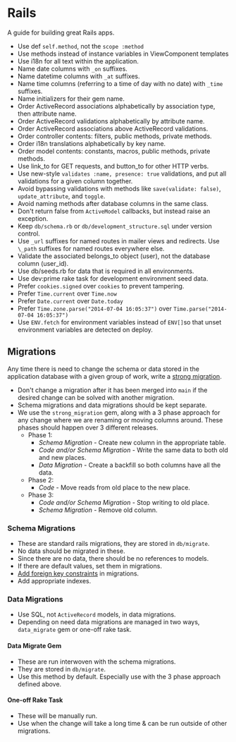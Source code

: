 # Rails

A guide for building great Rails apps.

- Use def `self.method`, not the `scope :method`
- Use methods instead of instance variables in ViewComponent templates
- Use i18n for all text within the application.
- Name date columns with `_on` suffixes.
- Name datetime columns with `_at` suffixes.
- Name time columns (referring to a time of day with no date) with `_time` suffixes.
- Name initializers for their gem name.
- Order ActiveRecord associations alphabetically by association type, then
  attribute name.
- Order ActiveRecord validations alphabetically by attribute name.
- Order ActiveRecord associations above ActiveRecord validations.
- Order controller contents: filters, public methods, private methods.
- Order i18n translations alphabetically by key name.
- Order model contents: constants, macros, public methods, private methods.
- Use link_to for GET requests, and button_to for other HTTP verbs.
- Use new-style `validates :name, presence: true` validations, and put all validations for a given column together.
- Avoid bypassing validations with methods like `save(validate: false)`, `update_attribute`, and `toggle`.
- Avoid naming methods after database columns in the same class.
- Don't return false from `ActiveModel` callbacks, but instead raise an exception.
- Keep `db/schema.rb` or `db/development_structure.sql` under version control.
- Use `_url` suffixes for named routes in mailer views and redirects. Use `\_path` suffixes for named routes everywhere else.
- Validate the associated belongs_to object (user), not the database column (user_id).
- Use db/seeds.rb for data that is required in all environments.
- Use dev:prime rake task for development environment seed data.
- Prefer `cookies.signed` over `cookies` to prevent tampering.
- Prefer `Time.current` over `Time.now`
- Prefer `Date.current` over `Date.today`
- Prefer `Time.zone.parse("2014-07-04 16:05:37")` over `Time.parse("2014-07-04 16:05:37")`
- Use `ENV.fetch` for environment variables instead of `ENV[]`so that unset environment variables are detected on deploy.

## Migrations

Any time there is need to change the schema or data stored in the application
database with a given group of work, write a [strong migration].
- Don't change a migration after it has been merged into `main` if the desired
  change can be solved with another migration.
- Schema migrations and data migrations should be kept separate.
- We use the `strong_migration` gem, along with a 3 phase approach for any
  change where we are renaming or moving columns around. These phases should
  happen over 3 different releases.
  - Phase 1:
    - _Schema Migration_ - Create new column in the appropriate table.
    - _Code and/or Schema Migration_ - Write the same data to both old and new
      places.
    - _Data Migration_ - Create a backfill so both columns have all the data.
  - Phase 2:
    - _Code_ - Move reads from old place to the new place.
  - Phase 3:
    - _Code and/or Schema Migration_ - Stop writing to old place.
    - _Schema Migration_ - Remove old column.

### Schema Migrations

- These are standard rails migrations, they are stored in `db/migrate`.
- No data should be migrated in these.
- Since there are no data, there should be no references to models.
- If there are default values, set them in migrations.
- [Add foreign key constraints] in migrations.
- Add appropriate indexes.

### Data Migrations

- Use SQL, not `ActiveRecord` models, in data migrations.
- Depending on need data migrations are managed in two ways, `data_migrate` gem
  or one-off rake task.

#### Data Migrate Gem

- These are run interwoven with the schema migrations.
- They are stored in `db/migrate`.
- Use this method by default. Especially use with the 3 phase approach defined
  above.

#### One-off Rake Task

- These will be manually run.
- Use when the change will take a long time & can be run outside of other
  migrations.

[add foreign key constraints]: http://robots.thoughtbot.com/referential-integrity-with-foreign-keys
[strong migration]: https://blog.appsignal.com/2024/03/20/good-database-migration-practices-for-your-ruby-on-rails-app-using-strong-migrations.html
